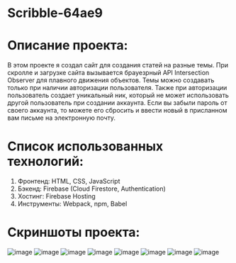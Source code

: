 # Scribble-64ae9

# Описание проекта:

В этом проекте я создал сайт для создания статей на разные темы.
При скролле и загрузке сайта вызывается брауезрный API Intersection Observer для плавного движения объектов.
Темы можно создавать только при наличии авторизации пользователя.
Также при авторизации пользователь создает уникальный ник, который не может использовать другой пользователь при создании аккаунта.
Если вы забыли пароль от своего аккаунта, то можете его сбросить и ввести новый в присланном вам письме на электронную почту.

# Список использованных технологий:

1) Фронтенд: HTML, CSS, JavaScript
2) Бэкенд: Firebase (Cloud Firestore, Authentication)
3) Хостинг: Firebase Hosting
4) Инструменты: Webpack, npm, Babel

# Скриншоты проекта:

![image](https://github.com/user-attachments/assets/add405ab-14d2-45a2-aefe-b1a2787894ad)
![image](https://github.com/user-attachments/assets/81190f80-e917-4d51-b858-58f98a7b0f0c)
![image](https://github.com/user-attachments/assets/d23ceb63-5656-4432-bbf2-b345346437ba)
![image](https://github.com/user-attachments/assets/6fd004be-9740-4ab0-8fcc-5338bacfb2b7)
![image](https://github.com/user-attachments/assets/d955713c-d89b-455c-8611-df8a503cd4ec)
![image](https://github.com/user-attachments/assets/702c12dc-ff00-48a8-8f00-c8b4175edb21)
![image](https://github.com/user-attachments/assets/69c4bee8-453f-4c74-a98b-4e676b34c028)
![image](https://github.com/user-attachments/assets/2d98e301-9e8c-4917-b7e9-d680fcbc0044)








